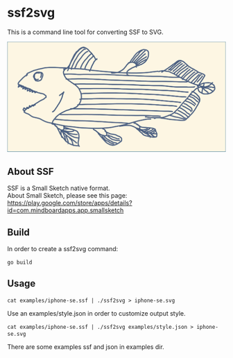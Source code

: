 # ssf2svg

This is a command line tool for converting SSF to SVG.

![Coelacanth SVG](https://github.com/mindboard/ssf2svg/blob/main/examples/coelacanth.svg)


## About SSF

SSF is a Small Sketch native format.  
About Small Sketch, please see this page: https://play.google.com/store/apps/details?id=com.mindboardapps.app.smallsketch


## Build

In order to create a ssf2svg command:

```
go build
```

## Usage

```
cat examples/iphone-se.ssf | ./ssf2svg > iphone-se.svg
```

Use an examples/style.json in order to customize output style.

```
cat examples/iphone-se.ssf | ./ssf2svg examples/style.json > iphone-se.svg
```

There are some examples ssf and json in examples dir.

